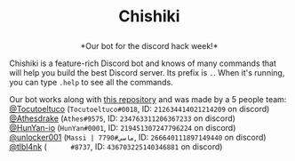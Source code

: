 # <p align="center">Chishiki
<p align="center">*Our bot for the discord hack week!*<br>

Chishiki is a feature-rich Discord bot and knows of many commands that will help you build the best Discord server. Its prefix is `.`. When it's running, you can type `.help` to see all the commands.

Our bot works along with [this repository](https://github.com/Tocutoeltuco/hackweeksite) and was made by a 5 people team:<br>
[@Tocutoeltuco](https://github.com/Tocutoeltuco) (`Tocutoeltuco#0018`, ID: `212634414021214209` on discord)<br>
[@Athesdrake](https://github.com/Athesdrake) (`Athes#9575`, ID: `234763311206367233` on discord)<br>
[@HunYan-io](https://github.com/HunYan-io) (`HunYan#0001`, ID: `219451307247796224` on discord)<br>
[@unlocker001](https://github.com/unlocker001) (`Massi | ماسي#7790`, ID: `266640111897149440` on discord)<br>
[@tlbl4nk](https://github.com/tlbl4nk) (`󠂪󠂪 󠂪󠂪 󠂪󠂪󠂪󠂪 󠂪󠂪 󠂪󠂪󠂪󠂪 󠂪󠂪 󠂪󠂪#8737`, ID: `436703225140346881` on discord)
